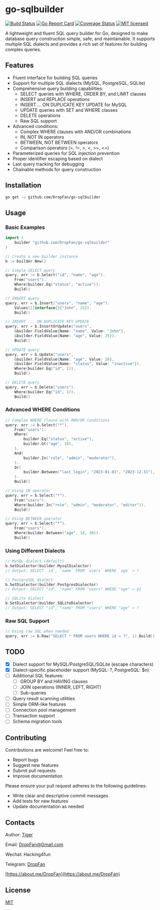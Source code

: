# go-sqlbuilder

[![Build Status](https://img.shields.io/github/actions/workflow/status/DropFan/go-sqlbuilder/go.yml?branch=master)](https://github.com/DropFan/go-sqlbuilder/actions/workflows/go.yml)
[![Go Report Card](https://goreportcard.com/badge/github.com/DropFan/go-sqlbuilder)](https://goreportcard.com/report/github.com/DropFan/go-sqlbuilder)
[![Coverage Status](https://coveralls.io/repos/github/DropFan/go-sqlbuilder/badge.svg?branch=master)](https://coveralls.io/github/DropFan/go-sqlbuilder?branch=master)
[![MIT licensed](https://img.shields.io/badge/license-MIT-blue.svg)](https://github.com/DropFan/go-sqlbuilder/blob/master/LICENSE)

A lightweight and fluent SQL query builder for Go, designed to make database query construction simple, safe, and maintainable. It supports multiple SQL dialects and provides a rich set of features for building complex queries.

## Features

- Fluent interface for building SQL queries
- Support for multiple SQL dialects (MySQL, PostgreSQL, SQLite)
- Comprehensive query building capabilities:
  - SELECT queries with WHERE, ORDER BY, and LIMIT clauses
  - INSERT and REPLACE operations
  - INSERT ... ON DUPLICATE KEY UPDATE for MySQL
  - UPDATE queries with SET and WHERE clauses
  - DELETE operations
  - Raw SQL support
- Advanced conditions:
  - Complex WHERE clauses with AND/OR combinations
  - IN, NOT IN operators
  - BETWEEN, NOT BETWEEN operators
  - Comparison operators (=, !=, >, <, >=, <=)
- Parameterized queries for SQL injection prevention
- Proper identifier escaping based on dialect
- Last query tracking for debugging
- Chainable methods for query construction

## Installation

```bash
go get -u github.com/DropFan/go-sqlbuilder
```

## Usage

### Basic Examples

```go
import (
    builder "github.com/DropFan/go-sqlbuilder"
)

// Create a new builder instance
b := builder.New()

// Simple SELECT query
query, err := b.Select("id", "name", "age").
    From("users").
    Where(builder.Eq("status", "active")).
    Build()

// INSERT query
query, err = b.Insert("users", "name", "age").
    Values([]interface{}{"John", 25}).
    Build()

// INSERT ... ON DUPLICATE KEY UPDATE
query, err = b.InsertOrUpdate("users",
    &builder.FieldValue{Name: "name", Value: "John"},
    &builder.FieldValue{Name: "age", Value: 25}).
    Build()

// UPDATE query
query, err = b.Update("users",
    &builder.FieldValue{Name: "age", Value: 26},
    &builder.FieldValue{Name: "status", Value: "inactive"}).
    Where(builder.Eq("id", 1)).
    Build()

// DELETE query
query, err = b.Delete("users").
    Where(builder.Eq("id", 1)).
    Build()
```

### Advanced WHERE Conditions

```go
// Complex WHERE clause with AND/OR conditions
query, err := b.Select("*").
    From("users").
    Where(
        builder.Eq("status", "active"),
        builder.Gt("age", 18),
    ).
    And(
        builder.In("role", "admin", "moderator"),
    ).
    Or(
        builder.Between("last_login", "2023-01-01", "2023-12-31"),
    ).
    Build()

// Using IN operator
query, err = b.Select("*").
    From("users").
    Where(builder.In("role", "admin", "moderator", "editor")).
    Build()

// Using BETWEEN operator
query, err = b.Select("*").
    From("users").
    Where(builder.Between("age", 18, 30)).
    Build()
```

### Using Different Dialects

```go
// MySQL dialect (default)
b.SetDialector(builder.MysqlDialector)
// Output: SELECT `id`, `name` FROM `users` WHERE `age` > ?

// PostgreSQL dialect
b.SetDialector(builder.PostgresDialector)
// Output: SELECT "id", "name" FROM "users" WHERE "age" > $1

// SQLite dialect
b.SetDialector(builder.SQLiteDialector)
// Output: SELECT "id", "name" FROM "users" WHERE "age" > ?
```

### Raw SQL Support

```go
// Using raw SQL when needed
query, err := b.Raw("SELECT * FROM users WHERE id = ?", 1).Build()
```

## TODO

- [x] Dialect support for MySQL/PostgreSQL/SQLite (escape characters)
- [x] Dialect-specific placeholder support (MySQL: ?, PostgreSQL: $n)
- [ ] Additional SQL features:
  - [ ] GROUP BY and HAVING clauses
  - [ ] JOIN operations (INNER, LEFT, RIGHT)
  - [ ] Sub-queries
- [ ] Query result scanning utilities
- [ ] Simple ORM-like features
- [ ] Connection pool management
- [ ] Transaction support
- [ ] Schema migration tools

## Contributing

Contributions are welcome! Feel free to:

- Report bugs
- Suggest new features
- Submit pull requests
- Improve documentation

Please ensure your pull request adheres to the following guidelines:

- Write clear and descriptive commit messages
- Add tests for new features
- Update documentation as needed

## Contacts

Author: [Tiger](https://github.com/DropFan)

Email: <DropFan@Gmail.com>

Wechat: Hacking4fun

Telegram: [DropFan](https://telegram.me/DropFan)

[https://about.me/DropFan](https://about.me/DropFan)

## License

[MIT](https://github.com/DropFan/go-sqlbuilder/blob/master/LICENSE)
